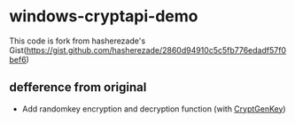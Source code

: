 # windows-cryptapi-demo
This code is fork from hasherezade's Gist(https://gist.github.com/hasherezade/2860d94910c5c5fb776edadf57f0bef6)

## defference from original
- Add randomkey encryption and decryption function (with [CryptGenKey](https://docs.microsoft.com/en-us/windows/win32/api/wincrypt/nf-wincrypt-cryptgenkey))
